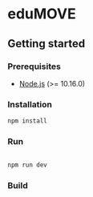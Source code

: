 # eduMOVE

## Getting started

### Prerequisites

- [Node.js](https://nodejs.org/en/) (>= 10.16.0)

### Installation

```bash
npm install
```

### Run

```bash

npm run dev
```

### Build

```bash
